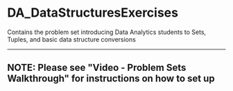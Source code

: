 # DA_DataStructuresExercises
Contains the problem set introducing Data Analytics students to Sets, Tuples, and basic data structure conversions

---
## NOTE: Please see "Video - Problem Sets Walkthrough" for instructions on how to set up
